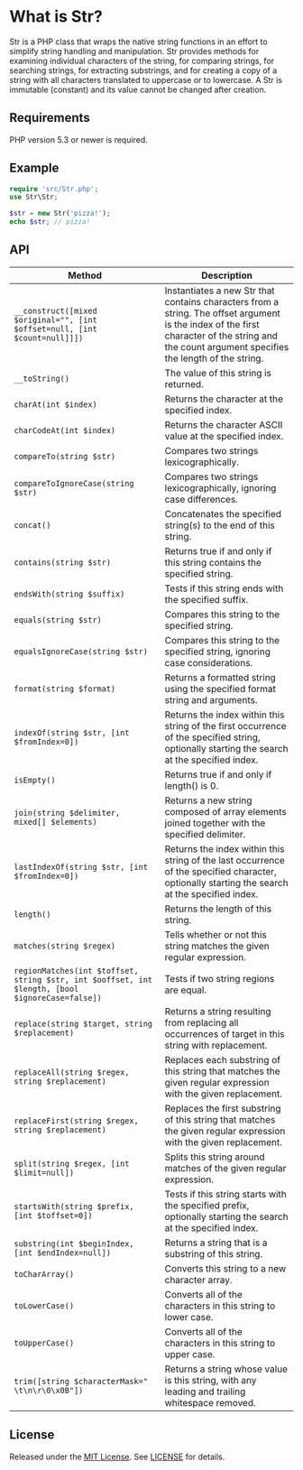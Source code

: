 What is Str?
============

Str is a PHP class that wraps the native string functions in an effort to simplify string handling and manipulation. Str provides methods for examining individual characters of the string, for comparing strings, for searching strings, for extracting substrings, and for creating a copy of a string with all characters translated to uppercase or to lowercase. A Str is immutable (constant) and its value cannot be changed after creation.

Requirements
------------
PHP version 5.3 or newer is required.

Example
-------

```php
require 'src/Str.php';
use Str\Str;

$str = new Str('pizza!');
echo $str; // pizza!
```

API
---

Method | Description
------ | -----------
`__construct([mixed $original="", [int $offset=null, [int $count=null]]])` | Instantiates a new Str that contains characters from a string. The offset argument is the index of the first character of the string and the count argument specifies the length of the string.
`__toString()` | The value of this string is returned.
`charAt(int $index)` | Returns the character at the specified index.
`charCodeAt(int $index)` | Returns the character ASCII value at the specified index.
`compareTo(string $str)` | Compares two strings lexicographically.
`compareToIgnoreCase(string $str)` | Compares two strings lexicographically, ignoring case differences.
`concat()` | Concatenates the specified string(s) to the end of this string.
`contains(string $str)` | Returns true if and only if this string contains the specified string.
`endsWith(string $suffix)` | Tests if this string ends with the specified suffix.
`equals(string $str)` | Compares this string to the specified string.
`equalsIgnoreCase(string $str)` | Compares this string to the specified string, ignoring case considerations. 
`format(string $format)` | Returns a formatted string using the specified format string and arguments.
`indexOf(string $str, [int $fromIndex=0])` | Returns the index within this string of the first occurrence of the specified string, optionally starting the search at the specified index.
`isEmpty()` | Returns true if and only if length() is 0.
`join(string $delimiter, mixed[] $elements)` | Returns a new string composed of array elements joined together with the specified delimiter.
`lastIndexOf(string $str, [int $fromIndex=0])` | Returns the index within this string of the last occurrence of the specified character, optionally starting the search at the specified index.
`length()` | Returns the length of this string.
`matches(string $regex)` | Tells whether or not this string matches the given regular expression.
`regionMatches(int $toffset, string $str, int $ooffset, int $length, [bool $ignoreCase=false])` | Tests if two string regions are equal.
`replace(string $target, string $replacement)` | Returns a string resulting from replacing all occurrences of target in this string with replacement.
`replaceAll(string $regex, string $replacement)` | Replaces each substring of this string that matches the given regular expression with the given replacement.
`replaceFirst(string $regex, string $replacement)` | Replaces the first substring of this string that matches the given regular expression with the given replacement.
`split(string $regex, [int $limit=null])` | Splits this string around matches of the given regular expression.
`startsWith(string $prefix, [int $toffset=0])` | Tests if this string starts with the specified prefix, optionally starting the search at the specified index.
`substring(int $beginIndex, [int $endIndex=null])` | Returns a string that is a substring of this string.
`toCharArray()` | Converts this string to a new character array.
`toLowerCase()` | Converts all of the characters in this string to lower case.
`toUpperCase()` | Converts all of the characters in this string to upper case.
`trim([string $characterMask=" \t\n\r\0\x0B"])` | Returns a string whose value is this string, with any leading and trailing whitespace removed.

License
-------
Released under the [MIT License](https://opensource.org/licenses/MIT). See [LICENSE](LICENSE) for details.

